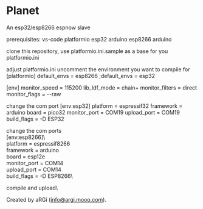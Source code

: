# Planet

An esp32/esp8266 espnow slave

prerequisites:
  vs-code
  platformio
  esp32 arduino
  esp8266 arduino

clone this repository, use platformio.ini.sample as a base for you platformio.ini

adjust platformio.ini
uncomment the environment you want to compile for
[platformio]
default_envs = esp8266
;default_envs = esp32

[env]
monitor_speed = 115200
lib_ldf_mode = chain+
monitor_filters = 
	direct
monitor_flags = --raw

change the com port
[env:esp32]
platform = espressif32
framework = arduino
board = pico32
monitor_port = COM19
upload_port = COM19
build_flags = -D ESP32

change the com ports\
[env:esp8266]\  
platform = espressif8266\
framework = arduino\
board = esp12e\
monitor_port = COM14\
upload_port = COM14\
build_flags = -D ESP8266\

compile and upload\

Created by aRGi (info@argi.mooo.com).
